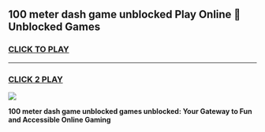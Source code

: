 
## 100 meter dash game unblocked Play Online 👋 Unblocked Games
<h3>
<a href="https://premium.freeplayer.one?title=100_meter_dash_game_unblocked&ref=19F">CLICK TO PLAY</a></h3>
<hr>

<h3>
<a href="https://premium.freeplayer.one?title=100_meter_dash_game_unblocked&ref=19F">CLICK 2 PLAY</a>
  
</h3>

<a href="https://premium.freeplayer.one?title=100_meter_dash_game_unblocked&ref=19F"><img src="https://clearcache.store/games.png"></a>


**100 meter dash game unblocked games unblocked: Your Gateway to Fun and Accessible Online Gaming**
